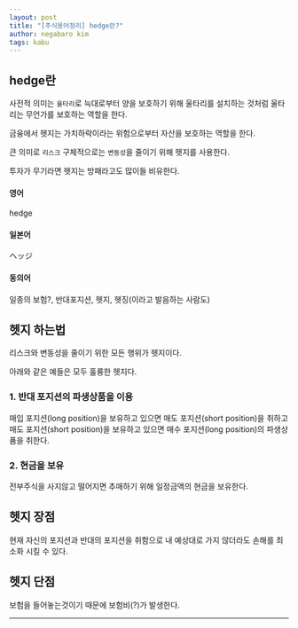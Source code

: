 ```yaml
---
layout: post
title: "[주식용어정리] hedge란?"
author: negabaro kim
tags: kabu
---
```


## hedge란


사전적 의미는 `울타리`로 늑대로부터 양을 보호하기 위해 울타리를 설치하는 것처럼 울타리는 무언가를 보호하는 역할을 한다.

금융에서 헷지는 가치하락이라는 위험으로부터 자산을 보호하는 역할을 한다.

큰 의미로 `리스크` 구체적으로는 `변동성`을 줄이기 위해 헷지를 사용한다.

투자가 무기라면 헷지는 방패라고도 많이들 비유한다.

#### 영어

hedge

#### 일본어

ヘッジ

#### 동의어

일종의 보험?, 반대포지션, 헷지, 헷징(이라고 발음하는 사람도)


## 헷지 하는법


리스크와 변동성을 줄이기 위한 모든 행위가 헷지이다.

아래와 같은 예들은 모두 훌륭한 헷지다.

### 1. 반대 포지션의 파생상품을 이용

매입 포지션(long position)을 보유하고 있으면 매도 포지션(short position)을 취하고
매도 포지션(short position)을 보유하고 있으면 매수 포지션(long position)의 파생상품을 취한다.

### 2. 현금을 보유

전부주식을 사지않고 떨어지면 추매하기 위해 일정금액의 현금을 보유한다.


## 헷지 장점

현재 자신의 포지션과 반대의 포지션을 취함으로 내 예상대로 가지 않더라도 손해를 최소화 시킬 수 있다.


## 헷지 단점

보험을 들어놓는것이기 때문에 보험비(?)가 발생한다.


---
[헷지란 무엇인가]: https://bon-tam.tistory.com/73
[파생상품이야기 헷지란]: https://www.econovill.com/news/articleView.html?idxno=216532]

